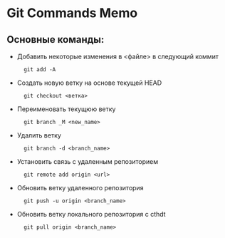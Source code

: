 # Git Commands Memo

## Основные команды:

* Добавить некоторые изменения в <файле> в следующий коммит

        git add -A


* Создать новую ветку на основе текущей HEAD

        git checkout <ветка>

* Переименовать текущюю ветку

        git branch _M <new_name>


* Удалить ветку

        git branch -d <branch_name>

* Установить связь с удаленным репозиторием

        git remote add origin <url>

* Обновить ветку удаленного репозитория

        git push -u origin <branch_name>

* Обновить ветку локального репозитория c cthdt

        git pull origin <branch_name>